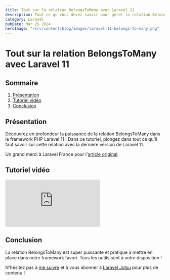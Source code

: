 ```yaml
---
title: Tout sur la relation BelongsToMany avec Laravel 11
description: Tout ce qu vous devez savoir pour gérer la relation BelongsToMany comme un pro avec Laravel 11
category: Laravel
pubDate: Mar 25 2024
heroImage: "/src/content/blog/images/laravel-11-belongs-to-many.png"
---
```


# Tout sur la relation BelongsToMany avec Laravel 11

## Sommaire
1. [Présentation](#presentation)
2. [Tutoriel vidéo](#tutorielvideo)
3. [Conclusion](#conclusion)

## Présentation <a name="presentation"></a>

Découvrez en profondeur la puissance de la relation BelongsToMany dans le framework PHP Laravel 11 ! Dans ce tutoriel, plongez dans tout ce qu'il faut savoir sur cette relation avec la dernière version de Laravel 11.

Un grand merci à Laravel France pour l'[article original](https://laravel-france.com/posts/maitrisez-les-relations-belongs-to-many-avec-la-methode-attach).

## Tutoriel vidéo <a name="tutorielvideo"></a>

<iframe class="w-full aspect-video" src="https://www.youtube.com/embed/EsxRimO9fZY" frameborder="0" allowfullscreen></iframe>

## Conclusion <a name="conclusion"></a>

La relation BelongsToMany est super puissante et pratique à mettre en place dans notre framework favori. Tous les outils sont à votre disposition !

N'hésitez pas à [me suivre](https://twitter.com/LaravelJutsu) et à vous abonner à [Laravel Jutsu](https://www.youtube.com/@LaravelJutsu) pour plus de contenu !